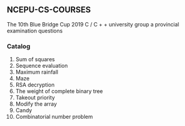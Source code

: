 ## NCEPU-CS-COURSES

The 10th Blue Bridge Cup 2019 C / C + + university group a provincial examination questions

### Catalog

1. Sum of squares
2. Sequence evaluation
3. Maximum rainfall
4. Maze
5. RSA decryption
6. The weight of complete binary tree
7. Takeout priority
8. Modify the array
9. Candy
10. Combinatorial number problem

